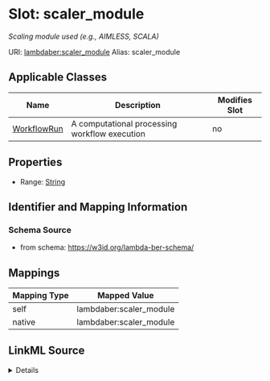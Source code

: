 

# Slot: scaler_module 


_Scaling module used (e.g., AIMLESS, SCALA)_





URI: [lambdaber:scaler_module](https://w3id.org/lambda-ber-schema/scaler_module)
Alias: scaler_module

<!-- no inheritance hierarchy -->





## Applicable Classes

| Name | Description | Modifies Slot |
| --- | --- | --- |
| [WorkflowRun](WorkflowRun.md) | A computational processing workflow execution |  no  |






## Properties

* Range: [String](String.md)




## Identifier and Mapping Information






### Schema Source


* from schema: https://w3id.org/lambda-ber-schema/




## Mappings

| Mapping Type | Mapped Value |
| ---  | ---  |
| self | lambdaber:scaler_module |
| native | lambdaber:scaler_module |




## LinkML Source

<details>
```yaml
name: scaler_module
description: Scaling module used (e.g., AIMLESS, SCALA)
from_schema: https://w3id.org/lambda-ber-schema/
rank: 1000
alias: scaler_module
owner: WorkflowRun
domain_of:
- WorkflowRun
range: string

```
</details>